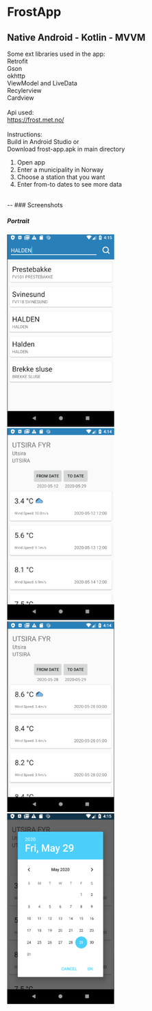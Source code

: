 # FrostApp
Native Android - Kotlin - MVVM
-----
Some ext libraries used in the app:
<br>
Retrofit
<br>
Gson
<br>
okhttp
<br>
ViewModel and LiveData
<br>
Recylerview
<br>
Cardview
<br>
<br>
Api used:
<br>
https://frost.met.no/
<br>
<br>
Instructions:
<br>
Build in Android Studio or
<br>
Download frost-app.apk in main directory

1. Open app
2. Enter a municipality in Norway
3. Choose a station that you want
4. Enter from-to dates to see more data

<br>
--
### Screenshots
<h5> Portrait</h5>
<img src="images/search.png" width=250>
<br>
<img src="images/weather.png" width=250>
<br>
<img src="images/weather1.png" width=250>
<br>
<img src="images/datepicker.png" width=250>
<br>
